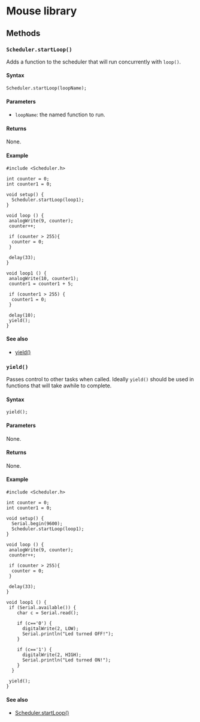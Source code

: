 # Mouse library

## Methods

### `Scheduler.startLoop()`

Adds a function to the scheduler that will run concurrently with `loop()`.

#### Syntax 

```
Scheduler.startLoop(loopName);
```

#### Parameters

* `loopName`: the named function to run.

#### Returns

None.

#### Example

```
#include <Scheduler.h>

int counter = 0;
int counter1 = 0;

void setup() {
  Scheduler.startLoop(loop1);
}

void loop () {
 analogWrite(9, counter);
 counter++;

 if (counter > 255){
  counter = 0;
 }

 delay(33);
}

void loop1 () {
 analogWrite(10, counter1);
 counter1 = counter1 + 5;

 if (counter1 > 255) {
  counter1 = 0;
 }

 delay(10);
 yield();
}
```

#### See also

* [yield()](#yield)

### `yield()`

Passes control to other tasks when called. Ideally `yield()` should be used in functions that will take awhile to complete.

#### Syntax 

```
yield();
```

#### Parameters

None.

#### Returns

None.

#### Example

```
#include <Scheduler.h>

int counter = 0;
int counter1 = 0;

void setup() {
  Serial.begin(9600);
  Scheduler.startLoop(loop1);
}

void loop () {
 analogWrite(9, counter);
 counter++;

 if (counter > 255){
  counter = 0;
 }

 delay(33);
}

void loop1 () {
 if (Serial.available()) {
    char c = Serial.read();

    if (c=='0') {
      digitalWrite(2, LOW);
      Serial.println("Led turned OFF!");
    }

    if (c=='1') {
      digitalWrite(2, HIGH);
      Serial.println("Led turned ON!");
    }
  }

 yield();
}
```

#### See also

* [Scheduler.startLoop()](#schedulerstartloop)